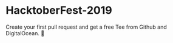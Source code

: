 # HacktoberFest-2019
Create your first pull request and get a free Tee from Github and DigitalOcean. 🎉

